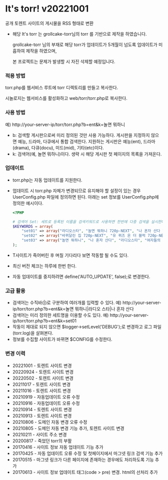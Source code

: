 # It's torr! v20221001

공개 토렌트 사이트의 게시물을 RSS 형태로 변환
- 해당 It's torr 는 grollcake-torr님의 torr 를 기반으로 제작을 하였습니다.
 
  grollcake-torr 님의 부재로 해당 torr가 업데이트가 5개월이 넘도록 업데이트가 미흡하여 제작을 하였으며,
 
  본 프로젝트는 문제가 발생할 시 자진 삭제할 예정입니다.

### 적용 방법

torr.php를 웹서비스 루트에 torr 디렉토리를 만들고 복사한다.  

시놀로지는 웹서비스를 활성화하고 web/torr/torr.php로 복사한다.

### 사용 방법

예) http://your-server-ip/torr/torr.php?b=ent&k=놀면 뭐하니

 - b: 검색할 게시판으로써 미리 정의된 것만 사용 가능하다. 게시판을 지정하지 않으면 예능, 드라마, 다큐에서 통합 검색한다. 지원하는 게시판은 예능(ent), 드라마(drama), 다큐(docu), 미드(mid), 기타(etc)이다.
- k: 검색어(예, 놀면 뭐하니)이다. 생략 시 해당 게시판 첫 페이지의 목록을 가져온다.

### 업데이트

- torr.php는 자동 업데이트를 지원한다. 

- 업데이트 시 torr.php 자체가 변경되므로 유지해야 할 설정이 있는 경우 UserConfig.php 파일에 정의하면 된다.
  아래는 set 정보를 UserConfig.php에 정의한 예시이다.

  ```php
  <?PHP
  
  # 검색어 Set: 세트로 등록된 이름을 검색키워드로 사용하면 한번에 다중 검색을 실시한다.
  $KEYWORDS = array(
      "set01" => array("라디오스타", "놀면 뭐하니 720p-NEXT", "나 혼자 산다 720p-NEXT"),
      "set02" => array("바퀴달린 집 720p-NEXT", "유 퀴즈 온 더 블럭 720p-NEXT"),
      "set03" => array("놀면 뭐하니", "나 혼자 산다", "라디오스타", "여자들의 은밀한 파티")
  );
  ```

- T사이트가 죽어버린 후 며칠 기다리다 보면 작동할 될 수도 있다.

- 최신 버전 체크는 하루에 한번 한다.

- 자동 업데이트를 중지하려면 define('AUTO_UPDATE', false);로 변경한다.

### 고급 활용

- 검색어는 수직바(|)로 구분하여 여러개를 입력할 수 있다. 
  예) http://your-server-ip/torr/torr.php?b=ent&k=놀면 뭐하니|라디오 스타|나 혼자 산다
- 검색어는 미리 정의한 세트명을 이용할 수도 있다. 
  예)  http://your-server-ip/torr/torr.php?b=ent&k=set01
- 작동이 제대로 되지 않으면 $logger->setLevel('DEBUG');로 변경하고 로그 파일(torr.log)을 살펴본다.
- 정보를 수집할 사이트가 바뀌면 $CONFIG를 수정한다.

### 변경 이력

 *   20221001 - 토렌트 사이트 변경
 *   20220924 - 토렌트 사이트 변경
 *   20220502 - 토렌트 사이트 변경
 *   20211017 - 토렌트 사이트 변경
 *   20211016 - 토렌트 사이트 변경
 *   20210919 - 자동업데이트 오류 수정
 *   20210916 - 자동업데이트 오류 수정
 *   20210914 - 토렌트 사이트 변경
 *   20210913 - 토렌트 사이트 변경
 *   20210806 - 도메인 자동 변경 오류 수정
 *   20210805 - 도메인 자동 변경 기능 추가, 토렌트 사이트 변경
 *   20210211 - 사이트 주소 변경
 *   20200817 - 죽었던 torr의 부활
 *   20170416 - 사이트 정보 자동 업데이트 기능 추가
 *   20170425 - 자동 업데이트 오류 수정 및 첫페이지에서 마그넷 링크 검색 기능 추가
 *   20170515 - 마그넷 링크가 다른 페이지에 존재하는 경우에도 처리하도록 기능 추가
 *   20170613 - 사이트 정보 업데이트 태그(code > pre) 변경. html의 선처리 추가
